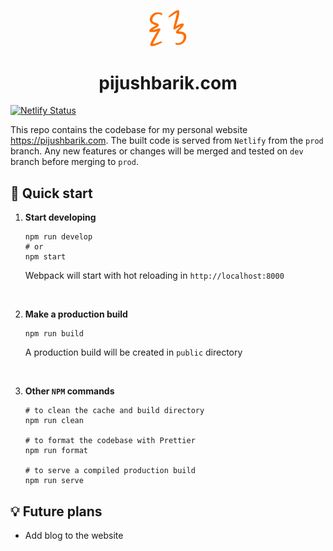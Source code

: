 <p align="center">
  <a href="https://pijushbarik.com">
    <img alt="Brace Yourself" src="./src/images/logo.svg" width="60" />
  </a>
</p>
<h1 align="center">
  pijushbarik.com
</h1>

[![Netlify Status](https://api.netlify.com/api/v1/badges/2c1ecc46-f66c-44d8-a460-1eb583fa23d1/deploy-status)](https://app.netlify.com/sites/pijushbarik/deploys)

This repo contains the codebase for my personal website <a href="https://pijushbarik.com">https://pijushbarik.com</a>. The built code is served from `Netlify` from the `prod` branch. Any new features or changes will be merged and tested on `dev` branch before merging to `prod`.

## 🚀 Quick start

1.  **Start developing**

    ```shell
    npm run develop
    # or
    npm start
    ```

    Webpack will start with hot reloading in `http://localhost:8000`

<br />

2.  **Make a production build**

    ```shell
    npm run build
    ```

    A production build will be created in `public` directory

    <br />

3.  **Other `NPM` commands**

    ```shell
    # to clean the cache and build directory
    npm run clean

    # to format the codebase with Prettier
    npm run format

    # to serve a compiled production build
    npm run serve
    ```

## 💡 Future plans

- Add blog to the website

<br />
